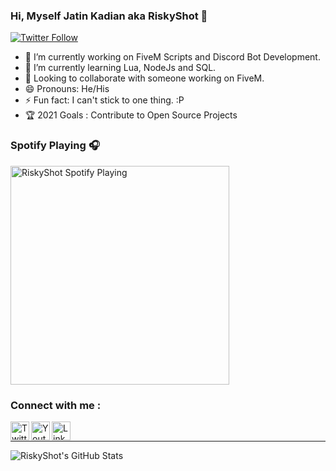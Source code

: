 ### Hi, Myself Jatin Kadian aka RiskyShot 👋
[![Twitter Follow](https://img.shields.io/twitter/follow/JatinKadian?color=1DA1F2&logo=twitter&style=for-the-badge&cacheSeconds=3600)](https://twitter.com/intent/follow?original_referer=https%3A%2F%2Fgithub.com%2FcodeSTACKr&screen_name=JatinKadian)

- 🔭 I’m currently working on FiveM Scripts and Discord Bot Development.
- 🌱 I’m currently learning Lua, NodeJs and SQL.
- 🤝 Looking to collaborate with someone working on FiveM.
- 😄 Pronouns: He/His
- ⚡ Fun fact: I can't stick to one thing. :P
- 🏆 2021 Goals : Contribute to Open Source Projects

### Spotify Playing 🎧

[<img src="https://now-playing-codestackr.vercel.app/api/spotify-playing" alt="RiskyShot Spotify Playing" width="350" />](https://open.spotify.com/user/rxp3nray4id60t41vvnl8tzcc)

### Connect with me :

[<img align="left" alt="Twitter" width="30px" src="https://www.svgrepo.com/show/126780/twitter.svg" />][twitter]
[<img align="left" alt="Youtube" width="30px" src="https://www.svgrepo.com/show/126753/youtube.svg" />][youtube]
[<img align="left" alt="Linkedin" width="30px" src="https://www.svgrepo.com/show/138936/linkedin.svg" />][linkedin]
<br />

---
<img align="left" alt="RiskyShot's GitHub Stats" src="https://github-readme-stats.vercel.app/api?username=Risky-Shot&theme=tokyonight&cache_seconds=5000&text_color=FFFFFF&show_icons=true&hide_border=true?" />


[twitter]: https://twitter.com/JatinKadian
[youtube]: https://www.youtube.com/channel/UCMq7s6Gh-E0o_Ir2iGbGuZg
[linkedin]: https://www.linkedin.com/in/jatin-kadian-374ab710a/
